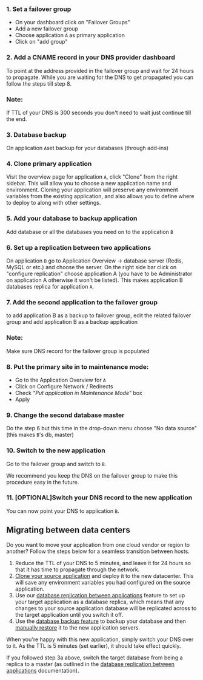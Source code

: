 ### 1. Set a failover group 

- On your dashboard click on "Failover Groups"
- Add a new failover group
- Choose application `A` as primary application
- Click on "add group" 


### 2. Add a CNAME record in your DNS provider dashboard 

To point at the address provided in the failover group and wait for 24 hours to propagate. While you are waiting for the DNS to get propagated you can follow the steps till step 8.



### Note:

If TTL of your DNS is 300 seconds you don't need to wait just continue till the end.


### 3. Database backup

On application `A`set backup for your databases (through add-ins)


### 4. Clone primary application

Visit the overview page for application `A`, click "Clone" from the right sidebar. This will allow you to choose a new application name and environment. Cloning your application will preserve any environment variables from the existing application, and also allows you to define where to deploy to along with other settings.


### 5. Add your database to backup application

Add database or all the databases you need on to the application `B`


### 6. Set up a replication between two applications

On application `B` go to Application Overview &rarr; database server (Redis, MySQL or etc.) and choose the server. On the right side bar click on "configure replication" choose application A (you have to be Administrator on application A otherwise it won't be listed). This makes application B databases replica for application `A`.


### 7. Add the second application to the failover group

to add application B as a backup to failover group, edit the related failover group and add application B as a backup application



### Note:

Make sure DNS record for the failover group is populated



### 8. Put the primary site in to maintenance mode:

- Go to the Application Overview for `A`
- Click on Configure Network / Redirects
- Check _"Put application in Maintenance Mode"_ box
- Apply


### 9. Change the second database master

Do the step 6 but this time in the drop-down menu choose "No data source" (this makes `B`'s db, master)


### 10. Switch to the new application

Go to the failover group and switch to `B`.


We recommend you keep the DNS on the failover group to make this procedure easy in the future.

### 11. [OPTIONAL]Switch your DNS record to the new application

You can now point your DNS to application `B`.

## Migrating between data centers

Do you want to move your application from one cloud vendor or region to another? Follow the steps below for a seamless transition between hosts.

1.  Reduce the TTL of your DNS to 5 minutes, and leave it for 24 hours so that it has time to propagate through the network.
2.  [Clone your source application](/{{page.collection}}/the-basics/stack-definition.html) and deploy it to the new datacenter. This will save any environment variables you had configured on the source application.
3.  Use our [database replication between applications](/{{page.collection}}/how-to-guides/databases/database-replication.html) feature to set up your target application as a database replica, which means that any changes to your source application database will be replicated across to the target application until you switch it off.
4.  Use the [database backup feature](/{{page.collection}}/how-to-guides/add-ins/database-backups.html) to backup your database and then [manually restore](/{{page.collection}}/how-to-guides/databases/shells/manage-backups.html#restoring-a-backup) it to the new application servers.

When you're happy with this new application, simply switch your DNS over to it. As the TTL is 5 minutes (set earlier), it should take effect quickly.

If you followed step 3a above, switch the target database from being a replica to a master (as outlined in the [database replication between applications](/{{page.collection}}/how-to-guides/databases/database-replication.html) documentation).



